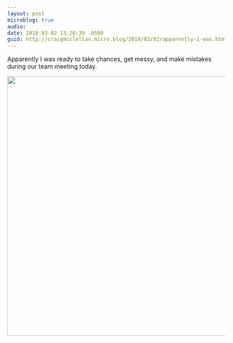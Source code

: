```yaml
---
layout: post
microblog: true
audio: 
date: 2018-03-02 13:28:39 -0500
guid: http://craigmcclellan.micro.blog/2018/03/02/apparently-i-was.html
---
```

Apparently I was ready to take chances, get messy, and make mistakes during our team meeting today.

<img src="http://craigmcclellan.com/uploads/2018/fc16a2df64.jpg" width="599" height="600" />
